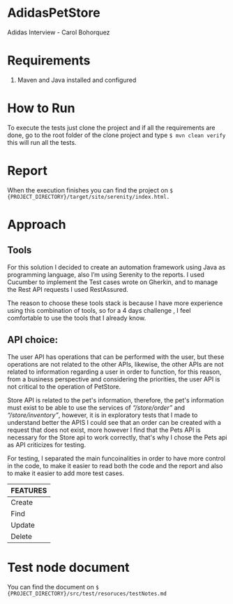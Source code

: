 # AdidasPetStore
Adidas Interview - Carol Bohorquez

# Requirements
1. Maven and Java installed and configured

# How to Run
To execute the tests just clone the project and if all the requirements are done, go to the root folder of the clone project and type `$ mvn clean verify ` this will run all the tests.

# Report 
When the execution finishes you can find the project on `$ {PROJECT_DIRECTORY}/target/site/serenity/index.html. `

# Approach

## Tools
For this solution I decided to create an automation framework using Java as programming language, also I’m using Serenity to the reports. I used Cucumber to implement the Test cases wrote on Gherkin, and to manage  the Rest API requests I used RestAssured.

The reason to choose these tools stack is because I have more experience using this combination of tools, so for a 4 days challenge , I feel  comfortable to use the tools that I already know.

## API choice:
The user API has operations that can be performed with the user, but these operations are not related to the other APIs, likewise, the other APIs are not related to information regarding a user in order to function, for this reason, from a business perspective and considering the priorities, the user API is not critical to the operation of PetStore.

Store API is related to the pet's information, therefore, the pet's information must exist to be able to use the services of *“/store/order”* and *“/store/inventory”*, however, it is in exploratory tests that I made to understand better the APIS I could see that an order can be created with a request that does not exist, more however I find that the Pets API is necessary for the Store api to work correctly, that's why I chose the Pets api as API criticizes for testing.

For testing, I separated the main funcoinalities in order to have more control in the code, to make it easier to read both the code and the report and also to make it easier to add more test cases.

  | FEATURES |
  | ----- |
  | Create |
  | Find |
  | Update |
  | Delete|
    
# Test node document

You can find the document on `$ {PROJECT_DIRECTORY}/src/test/resoruces/testNotes.md`

